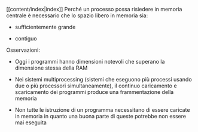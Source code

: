 [[content/index|index]]
Perché un processo possa risiedere in memoria centrale è necessario che lo spazio libero in
memoria sia:
- sufficientemente grande

- contiguo

Osservazioni:

- Oggi i programmi hanno dimensioni notevoli che superano la dimensione stessa della RAM

- Nei sistemi multiprocessing (sistemi che eseguono più processi usando due o più processori simultaneamente), il continuo caricamento e scaricamento dei programmi produce una frammentazione della memoria

- Non tutte le istruzione di un programma necessitano di essere caricate in memoria in quanto una buona parte di queste potrebbe non essere mai eseguita


